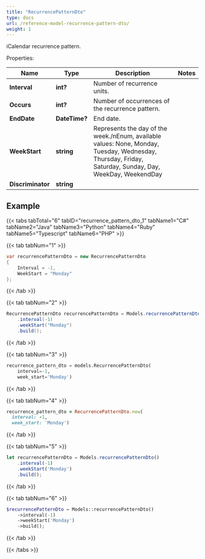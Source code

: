 ```yaml
---
title: "RecurrencePatternDto"
type: docs
url: /reference-model-recurrence-pattern-dto/
weight: 1
---
```

iCalendar recurrence pattern.             

Properties:

Name | Type | Description | Notes
---- | ---- | ----------- | -----
**Interval** | **int?** | Number of recurrence units.              | 
**Occurs** | **int?** | Number of occurrences of the recurrence pattern.              | 
**EndDate** | **DateTime?** | End date.              | 
**WeekStart** | **string** | Represents the day of the week./nEnum, available values: None, Monday, Tuesday, Wednesday, Thursday, Friday, Saturday, Sunday, Day, WeekDay, WeekendDay | 
**Discriminator** | **string** |  | 


## Example

{{< tabs tabTotal="6" tabID="recurrence_pattern_dto_1" tabName1="C#" tabName2="Java" tabName3="Python" tabName4="Ruby" tabName5="Typescript" tabName6="PHP" >}}

{{< tab tabNum="1" >}}

```csharp
var recurrencePatternDto = new RecurrencePatternDto
{
    Interval = -1,
    WeekStart = "Monday"
};
```

{{< /tab >}}

{{< tab tabNum="2" >}}

```java
RecurrencePatternDto recurrencePatternDto = Models.recurrencePatternDto()
    .interval(-1)
    .weekStart("Monday")
    .build();
```

{{< /tab >}}

{{< tab tabNum="3" >}}

```python
recurrence_pattern_dto = models.RecurrencePatternDto(
    interval=-1,
    week_start='Monday')
```

{{< /tab >}}

{{< tab tabNum="4" >}}

```ruby
recurrence_pattern_dto = RecurrencePatternDto.new(
  interval: -1,
  week_start: 'Monday')
```

{{< /tab >}}

{{< tab tabNum="5" >}}

```typescript
let recurrencePatternDto = Models.recurrencePatternDto()
    .interval(-1)
    .weekStart('Monday')
    .build();
```

{{< /tab >}}

{{< tab tabNum="6" >}}

```php
$recurrencePatternDto = Models::recurrencePatternDto()
    ->interval(-1)
    ->weekStart('Monday')
    ->build();
```

{{< /tab >}}

{{< /tabs >}}

